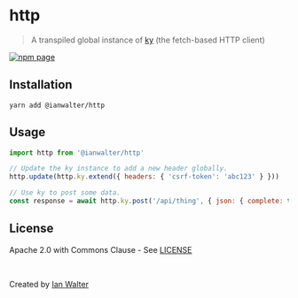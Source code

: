 # http
> A transpiled global instance of [ky][kyUrl] (the fetch-based HTTP client)

[![npm page][npmImage]][npmUrl]

## Installation

```console
yarn add @ianwalter/http
```

## Usage

```js
import http from '@ianwalter/http'

// Update the ky instance to add a new header globally.
http.update(http.ky.extend({ headers: { 'csrf-token': 'abc123' } }))

// Use ky to post some data.
const response = await http.ky.post('/api/thing', { json: { complete: true } })
```

## License

Apache 2.0 with Commons Clause - See [LICENSE][licenseUrl]

&nbsp;

Created by [Ian Walter](https://iankwalter.com)

[npmImage]: https://img.shields.io/npm/v/@ianwalter/http.svg
[npmUrl]: https://www.npmjs.com/package/@ianwalter/http
[kyUrl]: https://github.com/sindresorhus/ky
[licenseUrl]: https://github.com/ianwalter/http/blob/master/LICENSE
